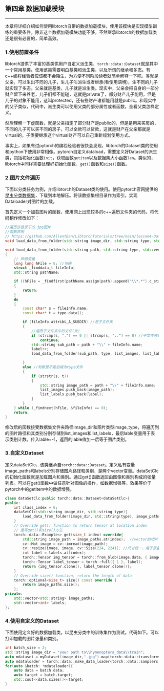 ## 第四章 数据加载模块
------

本章将详细介绍如何使用libtorch自带的数据加载模块，使用该模块是实现模型训练的重要条件。除非这个数据加载模块功能不够，不然继承libtorch的数据加载类还是很有必要的，简单高效。

### 1.使用前置条件

libtorch提供了丰富的基类供用户自定义派生类，`torch::data::Dataset`就是其中一个常用基类。使用该类需要明白基类和派生类，以及所谓的继承和多态。有c++编程经验者应该都不会陌生，为方便不同阶段读者就简单解释一下吧。类就是父亲，可以生出不同的儿子，生儿子叫派生或者继承(看使用语境)，生不同的儿子就实现了多态。父亲就是基类，儿子就是派生类。现实中，父亲会把自身的一部分财产留下来养老，儿子们都不能碰，这就是private了，部分财产儿子能用，但是儿子的对象不能用，这叫protected，还有些财产谁都能用就是public。和现实中的父子类似，代码中，派生类可以使用父类的部分属性或者函数，全看父类怎样定义。

然后理解一下虚函数，就是父亲指定了部分财产是public的，但是是用来买房的，不同的儿子可以买不同的房子，可以全款可以贷款，这就是财产在父亲那就是virtual的。子类要继承这个virtual财产可以自己重新规划使用方式。

事实上，如果有过pytorch的编程经验者很快会发现，libtorch的Dataset类的使用和python下使用非常相像。pytorch自定义dataload，需要定义好Dataset的派生类，包括初始化函数`init`，获取函数`getitem`以及数据集大小函数`len`。类似的，libtorch中同样需要处理好初始化函数，`get()`函数和`size()`函数。


### 2.图片文件遍历

下面以分类任务为例，介绍libtorch的Dataset类的使用。使用pytorch官网提供的[昆虫分类数据集](https://download.pytorch.org/tutorial/hymenoptera_data.zip)，下载到本地解压。将该数据集根目录作为索引，实现Dataloader对图片的加载。

首先定义一个加载图片的函数，使用网上出现较多的c++遍历文件夹的代码，将代码稍作修改如下：

```cpp
//遍历该目录下的.jpg图片
//函数声明
// https://github.com/AllentDan/LibtorchTutorials/tree/main/lesson4-DatasetUtilization
void load_data_from_folder(std::string image_dir, std::string type, std::vector<std::string> &list_images, std::vector<int> &list_labels, int label);

void load_data_from_folder(std::string path, std::string type, std::vector<std::string> &list_images, std::vector<int> &list_labels, int label)
{
    // 声明变量
    long long hFile = 0; //句柄
    struct _finddata_t fileInfo;
    std::string pathName;

    if ((hFile = _findfirst(pathName.assign(path).append("\\*.*").c_str(), &fileInfo)) == -1)
    {
        return;
    }
    do
    {
        const char* s = fileInfo.name;
        const char* t = type.data();

        if (fileInfo.attrib&_A_SUBDIR) //是子文件夹
        {
            //遍历子文件夹中的文件(夹)
            if (strcmp(s, ".") == 0 || strcmp(s, "..") == 0) //子文件夹目录是.或者..
                continue;
            std::string sub_path = path + "\\" + fileInfo.name;
            label++;
            load_data_from_folder(sub_path, type, list_images, list_labels, label);

        }
        else //判断是不是后缀为type文件
        {
            if (strstr(s, t))
            {
                std::string image_path = path + "\\" + fileInfo.name;
                list_images.push_back(image_path);
                list_labels.push_back(label);
            }
        }
    } while (_findnext(hFile, &fileInfo) == 0);
    return;
}
```

修改后的函数接受数据集文件夹路径image_dir和图片类型image_type，将遍历到的图片路径和其类别分别存储到list_images和list_labels，最后lable变量用于表示类别计数。传入lable=-1，返回的lable值加一后等于图片类别。


### 3.自定义Dataset

定义dataSetClc，该类继承自`torch::data::Dataset`。定义私有变量image_paths和labels分别存储图片路径和类别，是两个vector变量。dataSetClc的初始化函数就是加载图片和类别。通过get()函数返回由图像和类别构成的张量列表。可以在get()函数中做任意针对图像的操作，如数据增强等。效果等价于pytorch中的getitem中的数据增强。

```cpp
class dataSetClc:public torch::data::Dataset<dataSetClc>{
public:
    int class_index = 0;
    dataSetClc(std::string image_dir, std::string type){
        load_data_from_folder(image_dir, std::string(type), image_paths, labels, class_index-1);
    }
    // Override get() function to return tensor at location index
    // 重写get()和size()方法
    torch::data::Example<> get(size_t index) override{
        std::string image_path = image_paths.at(index);  //vector的切片
        cv::Mat image = cv::imread(image_path);
        cv::resize(image, image, cv::Size(224, 224)); //尺寸统一，用于张量stack，否则不能使用stack
        int label = labels.at(index);
        torch::Tensor img_tensor = torch::from_blob(image.data, { image.rows, image.cols, 3 }, torch::kByte).permute({ 2, 0, 1 }); // Channels x Height x Width
        torch::Tensor label_tensor = torch::full({ 1 }, label);
        return {img_tensor.clone(), label_tensor.clone()};
    }
    // Override size() function, return the length of data
    torch::optional<size_t> size() const override {
        return image_paths.size();
    };
private:
    std::vector<std::string> image_paths;
    std::vector<int> labels;
};
```


### 4.使用自定义的Dataset

下面使用定义好的数据加载类，以昆虫分类中的训练集作为测试，代码如下。可以打印加载的图片张量和类别。

```cpp
int batch_size = 2;
std::string image_dir = "your path to\\hymenoptera_data\\train";
auto mdataset = myDataset(image_dir,".jpg").map(torch::data::transforms::Stack<>());
auto mdataloader = torch::data::make_data_loader<torch::data::samplers::RandomSampler>(std::move(mdataset), batch_size);
for(auto &batch: *mdataloader){
    auto data = batch.data;
    auto target = batch.target;
    std::cout<<data.sizes()<<target;
}
```
